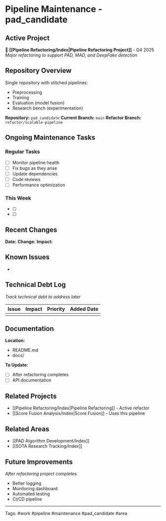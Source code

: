 # Pipeline Maintenance - pad_candidate

## Active Project
🔨 **[[Pipeline Refactoring/Index|Pipeline Refactoring Project]]** - Q4 2025
*Major refactoring to support PAD, MAD, and DeepFake detection*

## Repository Overview
Single repository with stitched pipelines:
- Preprocessing
- Training
- Evaluation (model fusion)
- Research bench (experimentation)

**Repository:** `pad_candidate`
**Current Branch:** `main`
**Refactor Branch:** `refactor/scalable-pipeline`

## Ongoing Maintenance Tasks

### Regular Tasks
- [ ] Monitor pipeline health
- [ ] Fix bugs as they arise
- [ ] Update dependencies
- [ ] Code reviews
- [ ] Performance optimization

### This Week
- [ ] 
- [ ] 

## Recent Changes
**Date:** 
**Change:** 
**Impact:** 

## Known Issues
- 

## Technical Debt Log
*Track technical debt to address later*

| Issue | Impact | Priority | Added Date |
|-------|--------|----------|------------|
|       |        |          |            |

## Documentation
**Location:** 
- README.md
- docs/

**To Update:**
- [ ] After refactoring completes
- [ ] API documentation

## Related Projects
- [[Pipeline Refactoring/Index|Pipeline Refactoring]] - Active refactor
- [[Score Fusion Analysis/Index|Score Fusion]] - Uses this pipeline

## Related Areas
- [[PAD Algorithm Development/Index]]
- [[SOTA Research Tracking/Index]]

## Future Improvements
*After refactoring project completes*
- Better logging
- Monitoring dashboard
- Automated testing
- CI/CD pipeline

---
Tags: #work #pipeline #maintenance #pad_candidate #area
